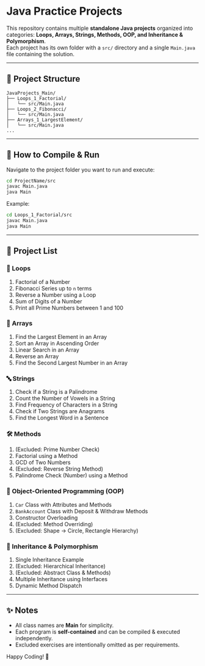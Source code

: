 # Java Practice Projects

This repository contains multiple **standalone Java projects** organized into categories: **Loops, Arrays, Strings, Methods, OOP, and Inheritance & Polymorphism**.  
Each project has its own folder with a `src/` directory and a single `Main.java` file containing the solution.  

---

## 📂 Project Structure
```
JavaProjects_Main/
├── Loops_1_Factorial/
│   └── src/Main.java
├── Loops_2_Fibonacci/
│   └── src/Main.java
├── Arrays_1_LargestElement/
│   └── src/Main.java
...
```

---

## 🚀 How to Compile & Run
Navigate to the project folder you want to run and execute:

```sh
cd ProjectName/src
javac Main.java
java Main
```

Example:
```sh
cd Loops_1_Factorial/src
javac Main.java
java Main
```

---

## 📘 Project List

### 🔁 Loops
1. Factorial of a Number  
2. Fibonacci Series up to `n` terms  
3. Reverse a Number using a Loop  
4. Sum of Digits of a Number  
5. Print all Prime Numbers between 1 and 100  

### 🔢 Arrays
1. Find the Largest Element in an Array  
2. Sort an Array in Ascending Order  
3. Linear Search in an Array  
4. Reverse an Array  
5. Find the Second Largest Number in an Array  

### 🔤 Strings
1. Check if a String is a Palindrome  
2. Count the Number of Vowels in a String  
3. Find Frequency of Characters in a String  
4. Check if Two Strings are Anagrams  
5. Find the Longest Word in a Sentence  

### 🛠️ Methods
1. (Excluded: Prime Number Check)  
2. Factorial using a Method  
3. GCD of Two Numbers  
4. (Excluded: Reverse String Method)  
5. Palindrome Check (Number) using a Method  

### 🚗 Object-Oriented Programming (OOP)
1. `Car` Class with Attributes and Methods  
2. `BankAccount` Class with Deposit & Withdraw Methods  
3. Constructor Overloading  
4. (Excluded: Method Overriding)  
5. (Excluded: Shape → Circle, Rectangle Hierarchy)  

### 🧬 Inheritance & Polymorphism
1. Single Inheritance Example  
2. (Excluded: Hierarchical Inheritance)  
3. (Excluded: Abstract Class & Methods)  
4. Multiple Inheritance using Interfaces  
5. Dynamic Method Dispatch  

---

## ✨ Notes
- All class names are **Main** for simplicity.  
- Each program is **self-contained** and can be compiled & executed independently.  
- Excluded exercises are intentionally omitted as per requirements.  

Happy Coding! 🚀
